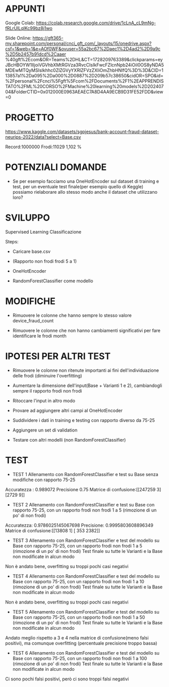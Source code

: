 
# **APPUNTI**
Google Colab:
https://colab.research.google.com/drive/1cLnA_cL9mNg-fRLrUILqlKc99bz8j1wo


Slide Online:
https://gft365-my.sharepoint.com/personal/cnci_gft_com/_layouts/15/onedrive.aspx?csf=1&web=1&e=AOf0WF&ovuser=55a2bc67%2Daec1%2D4ad2%2D9a9c%2D5b2457b91dcd%2Caaer
%40gft%2Ecom&OR=Teams%2DHL&CT=1728209763389&clickparams=eyJBcHBOYW1lIjoiVGVhbXMtRGVza3RvcCIsIkFwcFZlcnNpb24iOiI0OS8yNDA5MDEwMTQyMSIsIkhhc0ZlZGVyYXRlZFVzZXIiOmZhbHNlfQ%3D%3D&CID=113857a1%2Da095%2Da000%2D0887%2D209b57c38650&cidOR=SPO&id=%2Fpersonal%2Fcnci%5Fgft%5Fcom%2FDocuments%2F1%2EAPPRENDISTATO%2FML%20CORSO%2FMachine%20learning%20models%2D20240704&FolderCTID=0x012000E0963AEAEC7A8D4AA9ECB9D31FE52FDD&view=0


# PROGETTO


https://www.kaggle.com/datasets/sgpjesus/bank-account-fraud-dataset-neurips-2022/data?select=Base.csv

Record:1000000
Frodi:11029
1,102 %




# POTENZIALI DOMANDE

- Se per esempio facciamo una OneHotEncoder sul dataset di training e test,
per un eventuale test finale(per esempio quello di Keggle) possiamo rielaborare allo stesso modo anche il dataset che utilizzano loro?




# SVILUPPO

Supervised Learning
Classificazione




Steps:

- Caricare base.csv

- (Rapporto non frodi frodi 5 a 1)

- OneHotEncoder

- RandomForestClassifier come modello




# MODIFICHE

- Rimuovere le colonne che hanno sempre lo stesso valore
device_fraud_count

- Rimuovere le colonne che non hanno cambiamenti significativi per fare identificare le frodi
month




# IPOTESI PER ALTRI TEST


- Rimuovere le colonne non ritenute importanti ai fini dell'individuazione delle frodi (diminuire l'overfitting)
- Aumentare la dimensione dell'input(Base +  Varianti 1 e 2), cambiandogli sempre il rapporto frodi non frodi
- Ritoccare l'input in altro modo

- Provare ad aggiungere altri campi al OneHotEncoder

- Suddividere i dati in training e testing con rapporto diverso da 75-25

- Aggiungere un set di validation

- Testare con altri modelli (non RandomForestClassifier)










# TEST


- TEST 1
Allenamento con RandomForestClassifier e test su Base senza modifiche con rapporto 75-25

Accuratezza : 0.989072
Precisione 0.75
Matrice di confusione:[[247259    3] [2729       9]]


- TEST 2
Allenamento con RandomForestClassifier e test su Base con rapporto 75-25, con un rapporto frodi non frodi 1 a 5 (rimozione di un po' di non frodi)

Accuratezza: 0.9786025145067698
Precisione: 0.9995803608896349
Matrice di confusione:[[13808     1] [  353  2382]]


- TEST 3
Allenamento con RandomForestClassifier e test del modello su Base con rapporto 75-25, con un rapporto frodi non frodi 1 a 5 (rimozione di un po' di non frodi)
Test finale su tutte le Varianti e la Base non modificate in alcun modo

Non è andato bene, overfitting su troppi pochi casi negativi




- TEST 4
Allenamento con RandomForestClassifier e test del modello su Base con rapporto 75-25, con un rapporto frodi non frodi 1 a 10 (rimozione di un po' di non frodi)
Test finale su tutte le Varianti e la Base non modificate in alcun modo

Non è andato bene, overfitting su troppi pochi casi negativi



- TEST 5
Allenamento con RandomForestClassifier e test del modello su Base con rapporto 75-25, con un rapporto frodi non frodi 1 a 50 (rimozione di un po' di non frodi)
Test finale su tutte le Varianti e la Base non modificate in alcun modo

Andato meglio rispetto a 3 e 4 nella matrice di confusione(meno falsi positivi), ma comunque overfitting (percentuale precisione troppo bassa)





- TEST 6
Allenamento con RandomForestClassifier e test del modello su Base con rapporto 75-25, con un rapporto frodi non frodi 1 a 100 (rimozione di un po' di non frodi)
Test finale su tutte le Varianti e la Base non modificate in alcun modo

Ci sono pochi falsi positivi, però ci sono troppi falsi negativi

